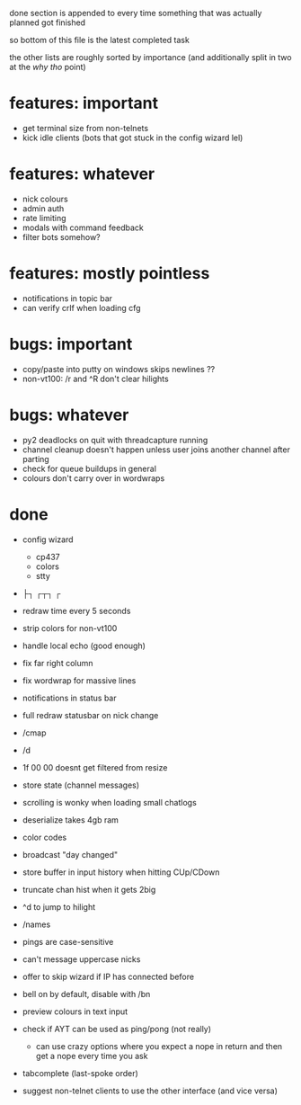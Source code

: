 done section is appended to every time something that was actually planned got finished

so bottom of this file is the latest completed task

the other lists are roughly sorted by importance (and additionally split in two at the *why tho* point)

# features: important

* get terminal size from non-telnets
* kick idle clients (bots that got stuck in the config wizard lel)

# features: whatever

* nick colours
* admin auth
* rate limiting
* modals with command feedback
* filter bots somehow?

# features: mostly pointless

* notifications in topic bar
* can verify crlf when loading cfg

# bugs: important

* copy/paste into putty on windows skips newlines ??
* non-vt100: /r and ^R don't clear hilights

# bugs: whatever

* py2 deadlocks on quit with threadcapture running
* channel cleanup doesn't happen unless user joins another channel after parting
* check for queue buildups in general
* colours don't carry over in wordwraps

# done

* config wizard
  * cp437
  * colors
  * stty

* ├┐ ┌┬┐ ┌ 
* redraw time every 5 seconds
* strip colors for non-vt100
* handle local echo  (good enough)
* fix far right column
* fix wordwrap for massive lines
* notifications in status bar
* full redraw statusbar on nick change
* /cmap
* /d
* 1f 00 00 doesnt get filtered from resize
* store state (channel messages)
* scrolling is wonky when loading small chatlogs
* deserialize takes 4gb ram
* color codes
* broadcast "day changed"
* store buffer in input history when hitting CUp/CDown
* truncate chan hist when it gets 2big
* ^d to jump to hilight
* /names
* pings are case-sensitive
* can't message uppercase nicks
* offer to skip wizard if IP has connected before
* bell on by default, disable with /bn
* preview colours in text input
* check if AYT can be used as ping/pong  (not really)
  * can use crazy options where you expect a nope in return and then get a nope every time you ask

* tabcomplete (last-spoke order)
* suggest non-telnet clients to use the other interface (and vice versa)

